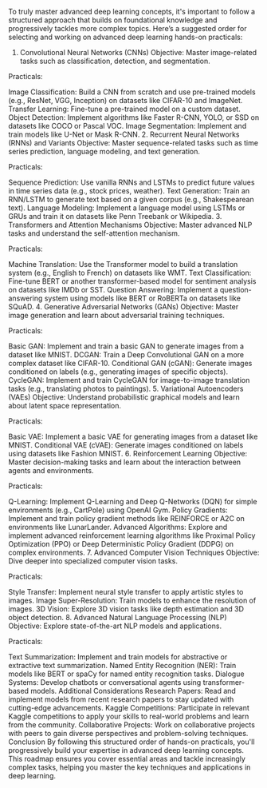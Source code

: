 To truly master advanced deep learning concepts, it's important to follow a structured approach that builds on foundational knowledge and progressively tackles more complex topics. Here’s a suggested order for selecting and working on advanced deep learning hands-on practicals:

1. Convolutional Neural Networks (CNNs)
Objective: Master image-related tasks such as classification, detection, and segmentation.

Practicals:

Image Classification: Build a CNN from scratch and use pre-trained models (e.g., ResNet, VGG, Inception) on datasets like CIFAR-10 and ImageNet.
Transfer Learning: Fine-tune a pre-trained model on a custom dataset.
Object Detection: Implement algorithms like Faster R-CNN, YOLO, or SSD on datasets like COCO or Pascal VOC.
Image Segmentation: Implement and train models like U-Net or Mask R-CNN.
2. Recurrent Neural Networks (RNNs) and Variants
Objective: Master sequence-related tasks such as time series prediction, language modeling, and text generation.

Practicals:

Sequence Prediction: Use vanilla RNNs and LSTMs to predict future values in time series data (e.g., stock prices, weather).
Text Generation: Train an RNN/LSTM to generate text based on a given corpus (e.g., Shakespearean text).
Language Modeling: Implement a language model using LSTMs or GRUs and train it on datasets like Penn Treebank or Wikipedia.
3. Transformers and Attention Mechanisms
Objective: Master advanced NLP tasks and understand the self-attention mechanism.

Practicals:

Machine Translation: Use the Transformer model to build a translation system (e.g., English to French) on datasets like WMT.
Text Classification: Fine-tune BERT or another transformer-based model for sentiment analysis on datasets like IMDb or SST.
Question Answering: Implement a question-answering system using models like BERT or RoBERTa on datasets like SQuAD.
4. Generative Adversarial Networks (GANs)
Objective: Master image generation and learn about adversarial training techniques.

Practicals:

Basic GAN: Implement and train a basic GAN to generate images from a dataset like MNIST.
DCGAN: Train a Deep Convolutional GAN on a more complex dataset like CIFAR-10.
Conditional GAN (cGAN): Generate images conditioned on labels (e.g., generating images of specific objects).
CycleGAN: Implement and train CycleGAN for image-to-image translation tasks (e.g., translating photos to paintings).
5. Variational Autoencoders (VAEs)
Objective: Understand probabilistic graphical models and learn about latent space representation.

Practicals:

Basic VAE: Implement a basic VAE for generating images from a dataset like MNIST.
Conditional VAE (cVAE): Generate images conditioned on labels using datasets like Fashion MNIST.
6. Reinforcement Learning
Objective: Master decision-making tasks and learn about the interaction between agents and environments.

Practicals:

Q-Learning: Implement Q-Learning and Deep Q-Networks (DQN) for simple environments (e.g., CartPole) using OpenAI Gym.
Policy Gradients: Implement and train policy gradient methods like REINFORCE or A2C on environments like LunarLander.
Advanced Algorithms: Explore and implement advanced reinforcement learning algorithms like Proximal Policy Optimization (PPO) or Deep Deterministic Policy Gradient (DDPG) on complex environments.
7. Advanced Computer Vision Techniques
Objective: Dive deeper into specialized computer vision tasks.

Practicals:

Style Transfer: Implement neural style transfer to apply artistic styles to images.
Image Super-Resolution: Train models to enhance the resolution of images.
3D Vision: Explore 3D vision tasks like depth estimation and 3D object detection.
8. Advanced Natural Language Processing (NLP)
Objective: Explore state-of-the-art NLP models and applications.

Practicals:

Text Summarization: Implement and train models for abstractive or extractive text summarization.
Named Entity Recognition (NER): Train models like BERT or spaCy for named entity recognition tasks.
Dialogue Systems: Develop chatbots or conversational agents using transformer-based models.
Additional Considerations
Research Papers: Read and implement models from recent research papers to stay updated with cutting-edge advancements.
Kaggle Competitions: Participate in relevant Kaggle competitions to apply your skills to real-world problems and learn from the community.
Collaborative Projects: Work on collaborative projects with peers to gain diverse perspectives and problem-solving techniques.
Conclusion
By following this structured order of hands-on practicals, you'll progressively build your expertise in advanced deep learning concepts. This roadmap ensures you cover essential areas and tackle increasingly complex tasks, helping you master the key techniques and applications in deep learning.
